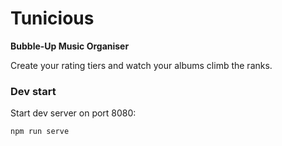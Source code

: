 # Tunicious

**Bubble-Up Music Organiser**

Create your rating tiers and watch your albums climb the ranks.

### Dev start

Start dev server on port 8080:

`npm run serve`

